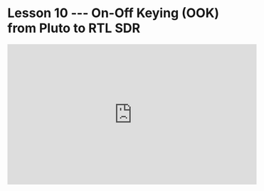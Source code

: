 # Lesson 10 --- On-Off Keying (OOK) from Pluto to RTL SDR


<iframe width="560" height="315" src="https://www.youtube.com/embed/bzR7VfjtZyo" title="YouTube video player" frameborder="0" allow="accelerometer; autoplay; clipboard-write; encrypted-media; gyroscope; picture-in-picture" allowfullscreen></iframe>

